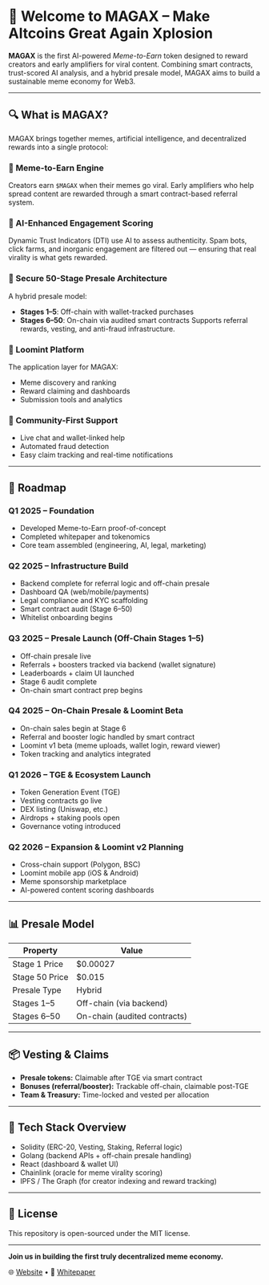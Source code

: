 # 👋 Welcome to MAGAX – Make Altcoins Great Again Xplosion

**MAGAX** is the first AI-powered *Meme-to-Earn* token designed to reward creators and early amplifiers for viral content. Combining smart contracts, trust-scored AI analysis, and a hybrid presale model, MAGAX aims to build a sustainable meme economy for Web3.

---

## 🔍 What is MAGAX?

MAGAX brings together memes, artificial intelligence, and decentralized rewards into a single protocol:

### 🎯 Meme-to-Earn Engine
Creators earn `$MAGAX` when their memes go viral. Early amplifiers who help spread content are rewarded through a smart contract-based referral system.

### 🤖 AI-Enhanced Engagement Scoring
Dynamic Trust Indicators (DTI) use AI to assess authenticity. Spam bots, click farms, and inorganic engagement are filtered out — ensuring that real virality is what gets rewarded.

### 🔐 Secure 50-Stage Presale Architecture
A hybrid presale model:
- **Stages 1–5**: Off-chain with wallet-tracked purchases
- **Stages 6–50**: On-chain via audited smart contracts
Supports referral rewards, vesting, and anti-fraud infrastructure.

### 🧠 Loomint Platform
The application layer for MAGAX:
- Meme discovery and ranking
- Reward claiming and dashboards
- Submission tools and analytics

### 🤝 Community-First Support
- Live chat and wallet-linked help
- Automated fraud detection
- Easy claim tracking and real-time notifications

---

## 🚀 Roadmap

### **Q1 2025 – Foundation**
- Developed Meme-to-Earn proof-of-concept
- Completed whitepaper and tokenomics
- Core team assembled (engineering, AI, legal, marketing)

### **Q2 2025 – Infrastructure Build**
- Backend complete for referral logic and off-chain presale
- Dashboard QA (web/mobile/payments)
- Legal compliance and KYC scaffolding
- Smart contract audit (Stage 6–50)
- Whitelist onboarding begins

### **Q3 2025 – Presale Launch (Off-Chain Stages 1–5)**
- Off-chain presale live
- Referrals + boosters tracked via backend (wallet signature)
- Leaderboards + claim UI launched
- Stage 6 audit complete
- On-chain smart contract prep begins

### **Q4 2025 – On-Chain Presale & Loomint Beta**
- On-chain sales begin at Stage 6
- Referral and booster logic handled by smart contract
- Loomint v1 beta (meme uploads, wallet login, reward viewer)
- Token tracking and analytics integrated

### **Q1 2026 – TGE & Ecosystem Launch**
- Token Generation Event (TGE)
- Vesting contracts go live
- DEX listing (Uniswap, etc.)
- Airdrops + staking pools open
- Governance voting introduced

### **Q2 2026 – Expansion & Loomint v2 Planning**
- Cross-chain support (Polygon, BSC)
- Loomint mobile app (iOS & Android)
- Meme sponsorship marketplace
- AI-powered content scoring dashboards

---

## 📊 Presale Model

| Property              | Value                       |
|-----------------------|-----------------------------|
| Stage 1 Price         | $0.00027                    |
| Stage 50 Price        | $0.015                      |
| Presale Type          | Hybrid                      |
| Stages 1–5            | Off-chain (via backend)     |
| Stages 6–50           | On-chain (audited contracts)|

---

## 📦 Vesting & Claims

- **Presale tokens:** Claimable after TGE via smart contract
- **Bonuses (referral/booster):** Trackable off-chain, claimable post-TGE
- **Team & Treasury:** Time-locked and vested per allocation

---

## 🧩 Tech Stack Overview

- Solidity (ERC-20, Vesting, Staking, Referral logic)
- Golang (backend APIs + off-chain presale handling)
- React (dashboard & wallet UI)
- Chainlink (oracle for meme virality scoring)
- IPFS / The Graph (for creator indexing and reward tracking)

---

## 📜 License

This repository is open-sourced under the MIT license.

---

**Join us in building the first truly decentralized meme economy.**

🌐 [Website](https://dev.moonshotmagax.com) • 🧾 [Whitepaper](https://magax-dev-public-bucket.s3.us-east-1.amazonaws.com/White+paper.pdf)
